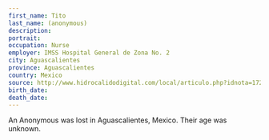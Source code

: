 ```yaml
---
first_name: Tito
last_name: (anonymous)
description: 
portrait: 
occupation: Nurse
employer: IMSS Hospital General de Zona No. 2
city: Aguascalientes
province: Aguascalientes
country: Mexico
source: http://www.hidrocalidodigital.com/local/articulo.php?idnota=172210
birth_date: 
death_date: 
---
```


An Anonymous  was lost in Aguascalientes, Mexico. Their age was unknown.